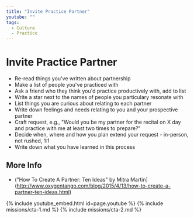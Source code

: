 ```yaml
---
title: "Invite Practice Partner"
youtube: ""
tags:
  - Culture
  - Practice
---
```


# Invite Practice Partner #

* Re-read things you've written about partnership
* Make a list of people you've practiced with
* Ask a friend who they think you'd practice productively with, add to list
* Write a star next to the names of people you particulary resonate with
* List things you are curious about relating to each partner
* Write down feelings and needs relating to you and your prospective partner
* Craft request, e.g., "Would you be my partner for the recital on X day and practice with me at least two times to prepare?" 
* Decide when, where and how you plan extend your request - in-person, not rushed, 1:1
* Write down what you have learned in this process

## More Info ##
* ("How To Create A Partner: Ten Ideas" by Mitra Martin](http://www.oxygentango.com/blog/2015/4/13/how-to-create-a-partner-ten-ideas.html)

{% include youtube_embed.html id=page.youtube %}
{% include missions/cta-1.md %}
{% include missions/cta-2.md %}
